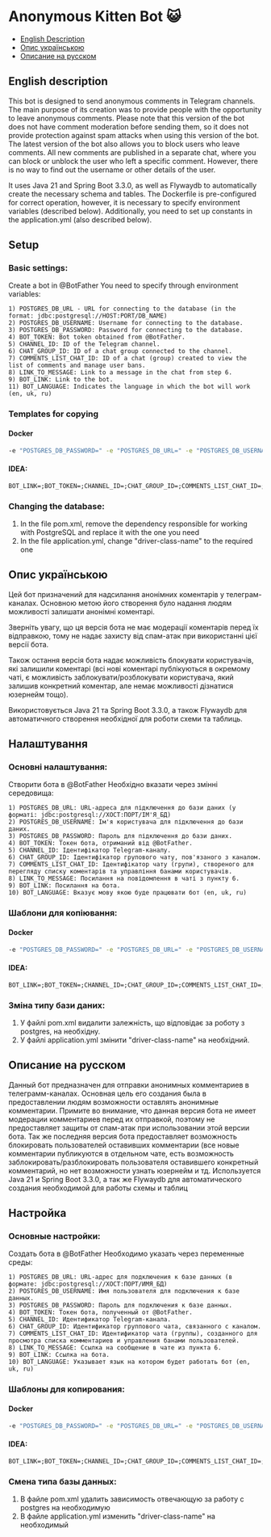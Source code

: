 # Anonymous Kitten Bot 😺
- [English Description](#english-description)
- [Опис українською](#опис-українською)
- [Описание на русском](#описание-на-русском)
  
## English description
This bot is designed to send anonymous comments in Telegram channels. The main purpose of its creation was to provide people with the opportunity to leave anonymous comments.
Please note that this version of the bot does not have comment moderation before sending them, so it does not provide protection against spam attacks when using this version of the bot.
The latest version of the bot also allows you to block users who leave comments. All new comments are published in a separate chat, where you can block or unblock the user who left a specific comment.
However, there is no way to find out the username or other details of the user.

It uses Java 21 and Spring Boot 3.3.0, as well as Flywaydb to automatically create the necessary schema and tables. The Dockerfile is pre-configured for correct operation, however, it is necessary to specify environment variables (described below). Additionally, you need to set up constants in the application.yml (also described below).

## Setup
### Basic settings:
Create a bot in @BotFather
You need to specify through environment variables:
~~~
1) POSTGRES_DB_URL - URL for connecting to the database (in the format: jdbc:postgresql://HOST:PORT/DB_NAME)
2) POSTGRES_DB_USERNAME: Username for connecting to the database.
3) POSTGRES_DB_PASSWORD: Password for connecting to the database.
4) BOT_TOKEN: Bot token obtained from @BotFather.
5) CHANNEL_ID: ID of the Telegram channel.
6) CHAT_GROUP_ID: ID of a chat group connected to the channel.
7) COMMENTS_LIST_CHAT_ID: ID of a chat (group) created to view the list of comments and manage user bans.
8) LINK_TO_MESSAGE: Link to a message in the chat from step 6.
9) BOT_LINK: Link to the bot.
11) BOT_LANGUAGE: Indicates the language in which the bot will work (en, uk, ru)
~~~
### Templates for copying
#### Docker
~~~bash
-e "POSTGRES_DB_PASSWORD=" -e "POSTGRES_DB_URL=" -e "POSTGRES_DB_USERNAME=" -e "BOT_TOKEN=" -e "CHANNEL_ID=" -e "CHAT_GROUP_ID=" -e "COMMENTS_LIST_CHAT_ID=" -e "LINK_TO_MESSAGE=" -e "BOT_LINK=" -e "BOT_LANGUAGE="
~~~
#### IDEA:
~~~
BOT_LINK=;BOT_TOKEN=;CHANNEL_ID=;CHAT_GROUP_ID=;COMMENTS_LIST_CHAT_ID=;LINK_TO_MESSAGE=;POSTGRES_DB_PASSWORD=;POSTGRES_DB_URL=;POSTGRES_DB_USERNAME=;BOT_LANGUAGE
~~~
### Changing the database:
1) In the file pom.xml, remove the dependency responsible for working with PostgreSQL and replace it with the one you need
2) In the file application.yml, change "driver-class-name" to the required one

## Опис українською

Цей бот призначений для надсилання анонімних коментарів у телеграм-каналах. Основною метою його створення було надання людям можливості залишати анонімні коментарі.

Зверніть увагу, що ця версія бота не має модерації коментарів перед їх відправкою, тому не надає захисту від спам-атак при використанні цієї версії бота.

Також остання версія бота надає можливість блокувати користувачів, які залишили коментарі (всі нові коментарі публікуються в окремому чаті, є можливість заблокувати/розблокувати користувача, який залишив конкретний коментар, але немає можливості дізнатися юзернейм тощо).

Використовується Java 21 та Spring Boot 3.3.0, а також Flywaydb для автоматичного створення необхідної для роботи схеми та таблиць.

## Налаштування
### Основні налаштування:
Створити бота в @BotFather
Необхідно вказати через змінні середовища:
~~~
1) POSTGRES_DB_URL: URL-адреса для підключення до бази даних (у форматі: jdbc:postgresql://ХОСТ:ПОРТ/ІМ'Я_БД)
2) POSTGRES_DB_USERNAME: Ім'я користувача для підключення до бази даних.
3) POSTGRES_DB_PASSWORD: Пароль для підключення до бази даних.
4) BOT_TOKEN: Токен бота, отриманий від @BotFather.
5) CHANNEL_ID: Ідентифікатор Telegram-каналу.
6) CHAT_GROUP_ID: Ідентифікатор групового чату, пов'язаного з каналом.
7) COMMENTS_LIST_CHAT_ID: Ідентифікатор чату (групи), створеного для перегляду списку коментарів та управління банами користувачів.
8) LINK_TO_MESSAGE: Посилання на повідомлення в чаті з пункту 6.
9) BOT_LINK: Посилання на бота.
10) BOT_LANGUAGE: Вказує мову якою буде працювати бот (en, uk, ru)
~~~
### Шаблони для копіювання:
#### Docker
~~~bash
-e "POSTGRES_DB_PASSWORD=" -e "POSTGRES_DB_URL=" -e "POSTGRES_DB_USERNAME=" -e "BOT_TOKEN=" -e "CHANNEL_ID=" -e "CHAT_GROUP_ID=" -e "COMMENTS_LIST_CHAT_ID=" -e "LINK_TO_MESSAGE=" -e "BOT_LINK=" -e "BOT_LANGUAGE="
~~~
#### IDEA:
~~~
BOT_LINK=;BOT_TOKEN=;CHANNEL_ID=;CHAT_GROUP_ID=;COMMENTS_LIST_CHAT_ID=;LINK_TO_MESSAGE=;POSTGRES_DB_PASSWORD=;POSTGRES_DB_URL=;POSTGRES_DB_USERNAME=;BOT_LANGUAGE=
~~~
### 
### Зміна типу бази даних:
1) У файлі pom.xml видалити залежність, що відповідає за роботу з postgres, на необхідну. 
2) У файлі application.yml змінити "driver-class-name" на необхідний.

## Описание на русском
Данный бот предназначен для отправки анонимных комментариев в телеграмм-каналах. Основная цель его создания была в предоставлении людям возможности оставлять анонимные комментарии.
Примите во внимание, что данная версия бота не имеет модерации комментариев перед их отправкой, поэтому не предоставляет защиты от спам-атак при использовании этой версии бота. 
Так же последняя версия бота предоставляет возможность блокировать пользователей оставивших комментарии (все новые комментарии публикуются в отдельном чате, 
есть возможность заблокировать/разблокировать пользователя оставившего конкретный комментарий, но нет возможности узнать юзернейм и тд.
Используется Java 21 и Spring Boot 3.3.0, а так же Flywaydb для автоматического создания необходимой для работы схемы и таблиц

## Настройка
### Основные настройки:
Создать бота в @BotFather
Необходимо указать через переменные среды:
~~~
1) POSTGRES_DB_URL: URL-адрес для подключения к базе данных (в формате: jdbc:postgresql://ХОСТ:ПОРТ/ИМЯ_БД)
2) POSTGRES_DB_USERNAME: Имя пользователя для подключения к базе данных.
3) POSTGRES_DB_PASSWORD: Пароль для подключения к базе данных.
4) BOT_TOKEN: Токен бота, полученный от @BotFather.
5) CHANNEL_ID: Идентификатор Telegram-канала.
6) CHAT_GROUP_ID: Идентификатор группового чата, связанного с каналом.
7) COMMENTS_LIST_CHAT_ID: Идентификатор чата (группы), созданного для просмотра списка комментариев и управления банами пользователей.
8) LINK_TO_MESSAGE: Ссылка на сообщение в чате из пункта 6.
9) BOT_LINK: Ссылка на бота.
10) BOT_LANGUAGE: Указывает язык на котором будет работать бот (en, uk, ru)
~~~
### Шаблоны для копирования:
#### Docker
~~~bash
-e "POSTGRES_DB_PASSWORD=" -e "POSTGRES_DB_URL=" -e "POSTGRES_DB_USERNAME=" -e "BOT_TOKEN=" -e "CHANNEL_ID=" -e "CHAT_GROUP_ID=" -e "COMMENTS_LIST_CHAT_ID=" -e "LINK_TO_MESSAGE=" -e "BOT_LINK=" -e "BOT_LANGUAGE="
~~~
#### IDEA:
~~~
BOT_LINK=;BOT_TOKEN=;CHANNEL_ID=;CHAT_GROUP_ID=;COMMENTS_LIST_CHAT_ID=;LINK_TO_MESSAGE=;POSTGRES_DB_PASSWORD=;POSTGRES_DB_URL=;POSTGRES_DB_USERNAME=;BOT_LANGUAGE=
~~~
### 
### Смена типа базы данных:
1) В файле pom.xml удалить зависимость отвечающую за работу с postgres на необходимую
2) В файле application.yml изменить "driver-class-name" на необходимый
